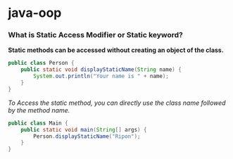 # java-oop

### What is Static Access Modifier or Static keyword?
**Static methods can be accessed without creating an object of the class.**
```java
public class Person {
    public static void displayStaticName(String name) {
        System.out.println("Your name is " + name);
    }
}

```
*To Access the static method, you can directly use the class name followed by the method name.*
```java
public class Main {
    public static void main(String[] args) {
        Person.displayStaticName("Ripon");
    }
}
```